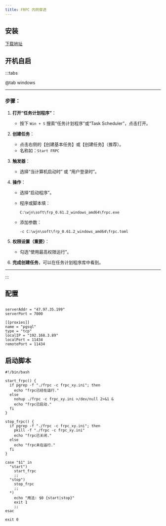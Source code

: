 ```yaml
---
title: FRPC 内网穿透
---
```

## 安装
[下载地址](https://github.com/fatedier/frp/releases)


## 开机自启

:::tabs

@tab windows


---


### 步骤：

1. **打开“任务计划程序”**：

   * 按下 `Win + S` 搜索“任务计划程序”或“Task Scheduler”，点击打开。

2. **创建任务**：

   * 点击右侧的【创建基本任务】或【创建任务】（推荐）。
   * 名称如：`Start FRPC`

3. **触发器**：

   * 选择“当计算机启动时” 或 “用户登录时”。

4. **操作**：

   * 选择“启动程序”。
   * 程序或脚本填：

     ```
     C:\wjn\soft\frp_0.61.2_windows_amd64\frpc.exe
     ```
   * 添加参数：

     ```
     -c C:\wjn\soft\frp_0.61.2_windows_amd64\frpc.toml
     ```

5. **权限设置（重要）**：

   * 勾选“使用最高权限运行”。

6. **完成创建任务**，可以在任务计划程序库中看到。

---


:::


## 配置

```

serverAddr = "47.97.35.199"
serverPort = 7000

[[proxies]]
name = "pgsql"
type = "tcp"
localIP = "192.168.3.89"
localPort = 11434
remotePort = 11434
```



## 启动脚本
```
#!/bin/bash

start_frpc() {
  if pgrep -f "./frpc -c frpc_xy.ini"; then
    echo "frpc已经在运行."
  else
    nohup ./frpc -c frpc_xy.ini >/dev/null 2>&1 &
    echo "frpc已启动."
  fi
}

stop_frpc() {
  if pgrep -f "./frpc -c frpc_xy.ini"; then
    pkill -f "./frpc -c frpc_xy.ini"
    echo "frpc已关闭."
  else
    echo "frpc未在运行."
  fi
}

case "$1" in
  "start")
    start_frpc
    ;;
  "stop")
    stop_frpc
    ;;
  *)
    echo "用法: $0 {start|stop}"
    exit 1
    ;;
esac

exit 0
```
